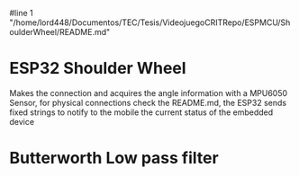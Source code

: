 #line 1 "/home/lord448/Documentos/TEC/Tesis/VideojuegoCRITRepo/ESPMCU/ShoulderWheel/README.md"
# ESP32 Shoulder Wheel
Makes the connection and acquires the angle information with
a MPU6050 Sensor, for physical connections check the README.md, the ESP32
sends fixed strings to notify to the mobile the current status of the
embedded device

# Butterworth Low pass filter
